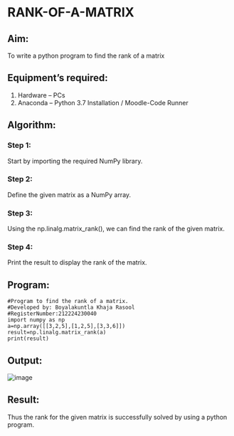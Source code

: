 # RANK-OF-A-MATRIX
## Aim:
To write a python program to find the rank of a matrix
## Equipment’s required:
1. 	Hardware – PCs
2. 	Anaconda – Python 3.7 Installation / Moodle-Code Runner
## Algorithm:
### Step 1: 
Start by importing the required NumPy library.
### Step 2: 
Define the given matrix as a NumPy array.
### Step 3: 
Using the np.linalg.matrix_rank(), we can find the rank of the given matrix.
### Step 4: 
Print the result to display the rank of the matrix.
## Program:
```
#Program to find the rank of a matrix.
#Developed by: Boyalakuntla Khaja Rasool
#RegisterNumber:212224230040
import numpy as np
a=np.array([[3,2,5],[1,2,5],[3,3,6]])
result=np.linalg.matrix_rank(a)
print(result)
```
## Output:

![image](https://github.com/user-attachments/assets/7d124637-c2e2-45a3-aa66-803b07441d42)

## Result:
Thus the rank for the given matrix is successfully solved by  using a python program.

